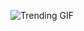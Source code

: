 ![Trending GIF](https://media3.giphy.com/media/v1.Y2lkPThiYjIxNzcyMGN0MTIxbmFlOTA0YzN5MnhlcDd4Z25qOXpuNjNwZGhhenlsdTZvYyZlcD12MV9naWZzX3NlYXJjaCZjdD1n/MT5UUV1d4CXE2A37Dg/giphy.gif)
